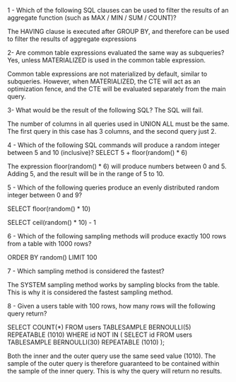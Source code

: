 1 - Which of the following SQL clauses can be used to filter the results of an aggregate function (such as MAX / MIN / SUM / COUNT)?

The HAVING clause is executed after GROUP BY, and therefore can be used to filter the results of aggregate expressions

2- Are common table expressions evaluated the same way as subqueries?
Yes, unless MATERIALIZED is used in the common table expression.

Common table expressions are not materialized by default, similar to subqueries. However, when MATERIALIZED, the CTE will act as an optimization fence, and the CTE will be evaluated separately from the main query.

3- What would be the result of the following SQL?
The SQL will fail.

The number of columns in all queries used in UNION ALL must be the same. The first query in this case has 3 columns, and the second query just 2.

4 - Which of the following SQL commands will produce a random integer between 5 and 10 (inclusive)?
SELECT 5 + floor(random() \* 6)

The expression floor(random() \* 6) will produce numbers between 0 and 5. Adding 5, and the result will be in the range of 5 to 10.

5 - Which of the following queries produce an evenly distributed random integer between 0 and 9?

SELECT floor(random() \* 10)

SELECT ceil(random() \* 10) - 1

6 - Which of the following sampling methods will produce exactly 100 rows from a table with 1000 rows?

ORDER BY random() LIMIT 100

7 - Which sampling method is considered the fastest?

The SYSTEM sampling method works by sampling blocks from the table. This is why it is considered the fastest sampling method.

8 -
Given a users table with 100 rows, how many rows will the following query return?

SELECT COUNT(\*)
FROM users TABLESAMPLE BERNOULLI(5) REPEATABLE (1010)
WHERE id NOT IN (
SELECT id
FROM users TABLESAMPLE BERNOULLI(30) REPEATABLE (1010)
);

Both the inner and the outer query use the same seed value (1010). The sample of the outer query is therefore guaranteed to be contained within the sample of the inner query. This is why the query will return no results.
